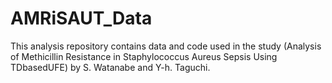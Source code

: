 # AMRiSAUT_Data
This analysis repository contains data and code used in the study (Analysis of Methicillin Resistance in Staphylococcus Aureus Sepsis Using TDbasedUFE) by S. Watanabe and Y-h. Taguchi. 
